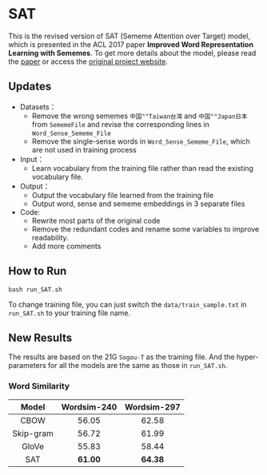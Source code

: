 # SAT
This is the revised version of SAT (Sememe Attention over Target) model, which is presented in the ACL 2017 paper **Improved Word Representation Learning with Sememes**. To get more details about the model, please read the [paper](http://nlp.csai.tsinghua.edu.cn/~lzy/publications/acl2017_sememe.pdf) or access the [original project website](http://https://github.com/thunlp/SE-WRL).

## Updates
- Datasets：
	- Remove the wrong sememes `中国""Taiwan台湾` and `中国""Japan日本` from `SememeFile` and revise the corresponding lines in  `Word_Sense_Sememe_File`
	- Remove the single-sense words in `Word_Sense_Sememe_File`, which are not used in training process
- Input：
	- Learn vocabulary from the training file rather than read the existing vocabulary file.
- Output：
	- Output the vocabulary file learned from the training file
	- Output word, sense and sememe embeddings in 3 separate files
- Code: 
	- Rewrite most parts of the original code
	- Remove the redundant codes and rename some variables to improve readability.
	- Add more comments

## How to Run

```
bash run_SAT.sh
```

To change training file, you can just switch the `data/train_sample.txt` in `run_SAT.sh` to your training file name.
## New Results

The results are based on the 21G `Sogou-T` as the training file. And the hyper-parameters for all the models are the same as those in `run_SAT.sh`.

### Word Similarity

|   Model   | Wordsim-240 | Wordsim-297 |
| :-------: | :---------: | :---------: |
|   CBOW    |    56.05    |    62.58    |
| Skip-gram |    56.72    |    61.99    |
|   GloVe   |    55.83    |    58.44    |
|    SAT    |  **61.00**  |  **64.38**  |

